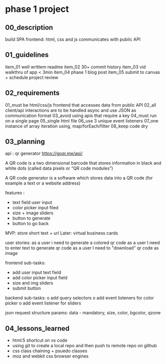 # phase 1 project
## 00_description

build SPA
frontend: html, css and js
communicates with public API


## 01_guidelines

item_01 well writtem readme
item_02 30+ commit history
item_03 vid walkthru of app < 3min
item_04 phase 1 blog post
item_05 submit to canvas + schedule project review 


## 02_requirements

01_must be html/css/js frontend that accesses data from public API
02_all client/api interactions are to be handled async and use JSON as communication format
03_avoid using apis that require a key
04_must run on a single page
05_single html file
06_use 3 unique event listeners
07_one instance of array iteration using, map/forEach/filter
08_keep code dry


## 03_planning

api :
qr generator
https://goqr.me/api/

A QR code is a two dimensional barcode that stores information in black and white dots (called data pixels or “QR code modules”)

A QR code generator is a software which stores data into a QR code (for example a text or a website address)

features :
- text field user input
- color picker input filed
- size + image sliders
- button to generate 
- button to go back 

MVP: store short text + url
Later: virtual business cards

user stories:
as a user i need to generate a colored qr code 
as a user I need to enter text to generate qr code
as a user I need to "download" qr code as image

frontend sub-tasks:
- add user input text field
- add color picker input field
- size and img sliders
- submit button

backend sub-tasks:
o add query selectors
o add event listeners for color picker
o add event listener for sliders

json request structure
params: data - mandatory, size, color, bgcolor, qzone


## 04_lessons_learned
- html:5 shortcut on vs code
- using git to create a local repo and then push to remote repo on github
- css class chaining + psuedo classes
- moz and webkit css browser engines